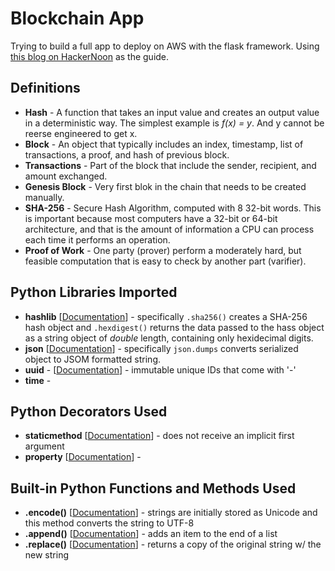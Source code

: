 # Blockchain App
Trying to build a full app to deploy on AWS with the flask framework. Using [this blog on HackerNoon](https://hackernoon.com/learn-blockchains-by-building-one-117428612f46) as the guide.

## Definitions
* **Hash** - A function that takes an input value and creates an output value in a deterministic way. The simplest example is *f(x) = y*. And y cannot be reerse engineered to get x.
* **Block** - An object that typically includes an index, timestamp, list of transactions, a proof, and hash of previous block.
* **Transactions** - Part of the block that include the sender, recipient, and amount exchanged.
* **Genesis Block** - Very first blok in the chain that needs to be created manually.
* **SHA-256** - Secure Hash Algorithm, computed with 8 32-bit words. This is important because most computers have a 32-bit or 64-bit architecture, and that is the amount of information a CPU can process each time it performs an operation.
* **Proof of Work** - One party (prover) perform a moderately hard, but feasible computation that is easy to check by another part (varifier).

## Python Libraries Imported
* **hashlib** [[Documentation](https://docs.python.org/3/library/hashlib.html)] - specifically `.sha256()` creates a SHA-256 hash object and `.hexdigest()` returns the data passed to the hass object as a string object of *double* length, containing only hexidecimal digits.
* **json** [[Documentation](https://docs.python.org/3/library/json.html)] - specifically `json.dumps` converts serialized object to JSOM formatted string.
* **uuid** - [[Documentation](https://docs.python.org/3/library/uuid.html)] - immutable unique IDs that come with '-'
* **time** - 


## Python Decorators Used
* **staticmethod** [[Documentation](https://docs.python.org/3/library/functions.html#staticmethod)] - does not receive an implicit first argument
* **property** [[Documentation](https://docs.python.org/3/library/functions.html#property)] - 

## Built-in Python Functions and Methods Used
* **.encode()** [[Documentation](https://docs.python.org/3/howto/unicode.html#converting-to-bytes)] - strings are initially stored as Unicode and this method converts the string to UTF-8
* **.append()** [[Documentation](https://docs.python.org/3/tutorial/datastructures.html)] - adds an item to the end of a list
* **.replace()** [[Documentation](https://docs.python.org/3/library/stdtypes.html#str.replace)] - returns a copy of the original string w/ the new string
